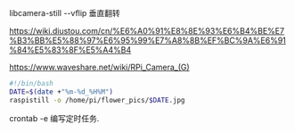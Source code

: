 libcamera-still --vflip 垂直翻转


https://wiki.diustou.com/cn/%E6%A0%91%E8%8E%93%E6%B4%BE%E7%B3%BB%E5%88%97%E6%95%99%E7%A8%8B%EF%BC%9A%E6%91%84%E5%83%8F%E5%A4%B4

https://www.waveshare.net/wiki/RPi_Camera_(G)

``` bash
#!/bin/bash
DATE=$(date +"%m-%d_%H%M")
raspistill -o /home/pi/flower_pics/$DATE.jpg

```

crontab -e  编写定时任务.

